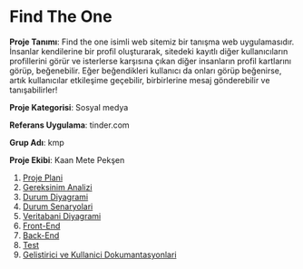 # Find The One

**Proje Tanımı**: Find the one isimli web sitemiz bir tanışma web uygulamasıdır. İnsanlar kendilerine bir profil oluşturarak, sitedeki kayıtlı diğer kullanıcıların profillerini görür ve isterlerse karşısına çıkan diğer insanların profil kartlarını görüp, beğenebilir. Eğer beğendikleri kullanıcı da onları görüp beğenirse, artık kullanıcılar etkileşime geçebilir, birbirlerine mesaj gönderebilir ve tanışabilirler!

**Proje Kategorisi**: Sosyal medya

**Referans Uygulama**: tinder.com

**Grup Adı**: kmp

**Proje Ekibi**: Kaan Mete Pekşen

1. [Proje Plani](Proje-Plani.md)
2. [Gereksinim Analizi](Gereksinim-Analizi.md)
3. [Durum Diyagrami](Durum-Diyagrami.md)
4. [Durum Senaryolari](Durum-Senaryolari.md)
5. [Veritabani Diyagrami](Veritabani-Diyagrami.md)
6. [Front-End](Front-End.md)
7. [Back-End](Back-End.md)
8. [Test](Test.md)
9. [Gelistirici ve Kullanici Dokumantasyonlari](Gelistirici-ve-Kullanici-Dokumantasyonlari.md)
